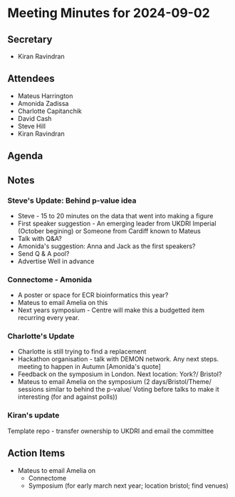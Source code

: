 # Meeting Minutes for 2024-09-02

## Secretary
- Kiran Ravindran

## Attendees
- Mateus Harrington
- Amonida Zadissa
- Charlotte Capitanchik
- David Cash
- Steve Hill
- Kiran Ravindran

## Agenda

## Notes
### Steve's Update: Behind p-value idea
* Steve - 15 to 20 minutes on the data that went into making a figure
* First speaker suggestion - An emerging leader from UKDRI Imperial (October begining) or Someone from Cardiff known to Mateus
* Talk with Q&A?
* Amonida's suggestion: Anna and Jack as the first speakers?
* Send Q & A pool?
* Advertise Well in advance
### Connectome - Amonida
* A poster or space for ECR bioinformatics this year?
* Mateus to email Amelia on this
* Next years symposium - Centre will make this a budgetted item recurring every year. 
### Charlotte's Update 
* Charlotte is still trying to find a replacement
* Hackathon organisation - talk with DEMON network. Any next steps. meeting to happen in Autumn [Amonida's quote]
* Feedback on the symposium in London. Next location: York?/ Bristol?
* Mateus to email Amelia on the symposium (2 days/Bristol/Theme/ sessions similar to behind the p-value/ Voting before talks to make it interesting (for and against polls))
### Kiran's update
Template repo - transfer ownership to UKDRI and email the committee

## Action Items
* Mateus to email Amelia on
    * Connectome
    * Symposium (for early march next year; location bristol; find venues)

